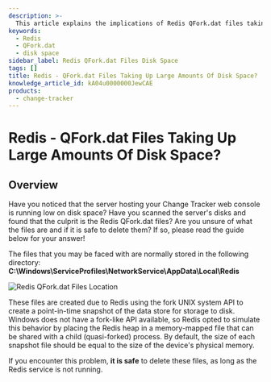 ```yaml
---
description: >-
  This article explains the implications of Redis QFork.dat files taking up significant disk space and provides guidance on whether it is safe to delete them.
keywords:
  - Redis
  - QFork.dat
  - disk space
sidebar_label: Redis QFork.dat Files Disk Space
tags: []
title: Redis - QFork.dat Files Taking Up Large Amounts Of Disk Space?
knowledge_article_id: kA04u0000000JewCAE
products:
  - change-tracker
---
```


# Redis - QFork.dat Files Taking Up Large Amounts Of Disk Space?

## Overview

Have you noticed that the server hosting your Change Tracker web console is running low on disk space? Have you scanned the server's disks and found that the culprit is the Redis QFork.dat files? Are you unsure of what the files are and if it is safe to delete them? If so, please read the guide below for your answer!

The files that you may be faced with are normally stored in the following directory: **C:\Windows\ServiceProfiles\NetworkService\AppData\Local\Redis**

![Redis QFork.dat Files Location](https://nwxcorp--c.na147.content.force.com/sfc/dist/version/download/?oid=00D7000000091pB&ids=0684u00000LdKM9&d=%2Fa%2F4u000000M08R%2FYuRr3pHb.sSwdfTJpN3FbZp8eTKDKEzuIfsxriSQokk&asPdf=false)

These files are created due to Redis using the fork UNIX system API to create a point-in-time snapshot of the data store for storage to disk. Windows does not have a fork-like API available, so Redis opted to simulate this behavior by placing the Redis heap in a memory-mapped file that can be shared with a child (quasi-forked) process. By default, the size of each snapshot file should be equal to the size of the device's physical memory.

If you encounter this problem, **it is safe** to delete these files, as long as the Redis service is not running.